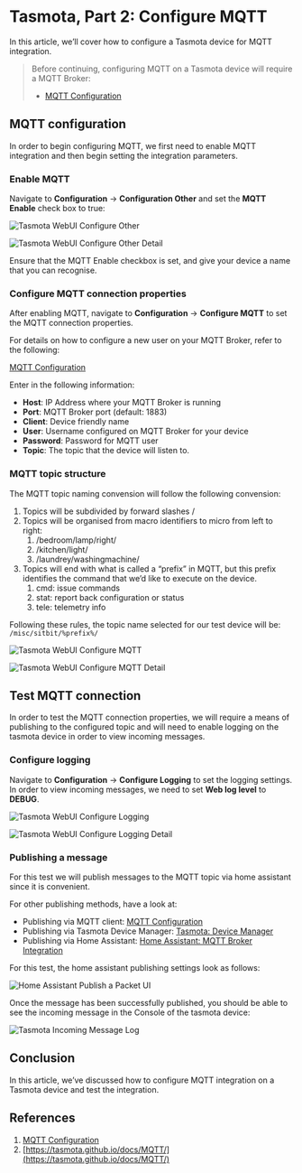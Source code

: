 # Tasmota, Part 2: Configure MQTT

In this article, we’ll cover how to configure a Tasmota device for MQTT integration.

> Before continuing, configuring MQTT on a Tasmota device will require a MQTT Broker:
>
>* [MQTT Configuration](MQTT-Configuration_6946817.html)

<!-- Table of Contents -->

## MQTT configuration

In order to begin configuring MQTT, we first need to enable MQTT integration and then begin setting the integration parameters.

### Enable MQTT

Navigate to **Configuration** → **Configuration Other** and set the **MQTT Enable** check box to true:

![Tasmota WebUI Configure Other](./tasmota-2-configure-mqtt-images/11436035.png?width=564)

![Tasmota WebUI Configure Other Detail](./tasmota-2-configure-mqtt-images/11436041.jpeg?width=564)

Ensure that the MQTT Enable checkbox is set, and give your device a name that you can recognise.

### Configure MQTT connection properties

After enabling MQTT, navigate to **Configuration** → **Configure MQTT** to set the MQTT connection properties.

For details on how to configure a new user on your MQTT Broker, refer to the following:

[MQTT Configuration](MQTT-Configuration_6946817.html)

Enter in the following information:

* **Host**: IP Address where your MQTT Broker is running
* **Port**: MQTT Broker port (default: 1883)
* **Client**: Device friendly name
* **User**: Username configured on MQTT Broker for your device
* **Password**: Password for MQTT user
* **Topic**: The topic that the device will listen to.

### MQTT topic structure

The MQTT topic naming convension will follow the following convension:

1. Topics will be subdivided by forward slashes /
2. Topics will be organised from macro identifiers to micro from left to right:
    1. /bedroom/lamp/right/
    2. /kitchen/light/
    3. /laundrey/washingmachine/
3. Topics will end with what is called a “prefix” in MQTT, but this prefix identifies the command that we’d like to execute on the device.
    1. cmd: issue commands
    2. stat: report back configuration or status
    3. tele: telemetry info

Following these rules, the topic name selected for our test device will be: `/misc/sitbit/%prefix%/`

![Tasmota WebUI Configure MQTT](./tasmota-2-configure-mqtt-images/11468810.png?width=564)

![Tasmota WebUI Configure MQTT Detail](./tasmota-2-configure-mqtt-images/11403302.png?width=564)

## Test MQTT connection

In order to test the MQTT connection properties, we will require a means of publishing to the configured topic and will need to enable logging on the tasmota device in order to view incoming messages.

### Configure logging

Navigate to **Configuration** → **Configure Logging** to set the logging settings. In order to view incoming messages, we need to set **Web log level** to **DEBUG**.

![Tasmota WebUI Configure Logging](./tasmota-2-configure-mqtt-images/11534353.png?width=564)

![Tasmota WebUI Configure Logging Detail](./tasmota-2-configure-mqtt-images/11501597.png?width=564)

### Publishing a message

For this test we will publish messages to the MQTT topic via home assistant since it is convenient.

For other publishing methods, have a look at:

* Publishing via MQTT client: [MQTT Configuration](MQTT-Configuration_6946817.html)
* Publishing via Tasmota Device Manager: [Tasmota: Device Manager](11567105.html)
* Publishing via Home Assistant: [Home Assistant: MQTT Broker Integration](11632641.html)

For this test, the home assistant publishing settings look as follows:

![Home Assistant Publish a Packet UI](./tasmota-2-configure-mqtt-images/11599880.png)

Once the message has been successfully published, you should be able to see the incoming message in the Console of the tasmota device:

![Tasmota Incoming Message Log](./tasmota-2-configure-mqtt-images/11534359.png)

## Conclusion

In this article, we’ve discussed how to configure MQTT integration on a Tasmota device and test the integration.

## References

1. [MQTT Configuration](MQTT-Configuration_6946817.html)
2. [https://tasmota.github.io/docs/MQTT/](https://tasmota.github.io/docs/MQTT/)
